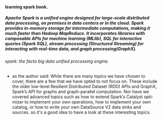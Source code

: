 #### learning **spark** book.

##### Apache Spark is a unified engine designed for large-scale distributed data processing, on premises in data centers or in the cloud. Spark provides in-memory storage for intermediate computations, making it much faster than Hadoop MapReduce. It incorporates libraries with composable APIs for machine learning (MLlib), SQL for interactive queries (Spark SQL), stream processing (Structured Streaming) for interacting with real-time data, and graph processing(GraphX).

###### spark: the facto big data unified processing engine.


- as the author said: While there are many topics we have chosen to cover, there are a few that we have
opted to not focus on. These include the older low-level Resilient Distributed Dataset
(RDD) APIs and GraphX, Spark’s API for graphs and graph-parallel computation.
Nor have we covered advanced topics such as how to extend Spark’s Catalyst opti‐
mizer to implement your own operations, how to implement your own catalog, or
how to write your own DataSource V2 data sinks and sources.
so it's a good idea to have a look at these interesting topics.
